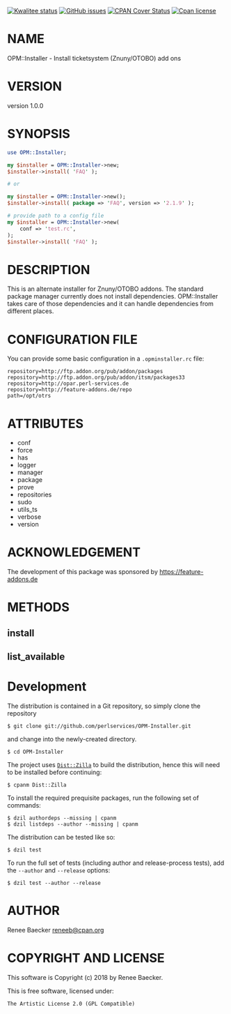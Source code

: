 [![Kwalitee status](https://cpants.cpanauthors.org/dist/OPM-Installer.png)](https://cpants.cpanauthors.org/dist/OPM-Installer)
[![GitHub issues](https://img.shields.io/github/issues/perlservices/OPM-Installer.svg)](https://github.com/perlservices/OPM-Installer/issues)
[![CPAN Cover Status](https://cpancoverbadge.perl-services.de/OPM-Installer-1.0.0)](https://cpancoverbadge.perl-services.de/OPM-Installer-1.0.0)
[![Cpan license](https://img.shields.io/cpan/l/OPM-Installer.svg)](https://metacpan.org/release/OPM-Installer)

# NAME

OPM::Installer - Install ticketsystem (Znuny/OTOBO) add ons

# VERSION

version 1.0.0

# SYNOPSIS

```perl
use OPM::Installer;

my $installer = OPM::Installer->new;
$installer->install( 'FAQ' );

# or

my $installer = OPM::Installer->new();
$installer->install( package => 'FAQ', version => '2.1.9' );

# provide path to a config file
my $installer = OPM::Installer->new(
    conf => 'test.rc',
);
$installer->install( 'FAQ' );
```

# DESCRIPTION

This is an alternate installer for Znuny/OTOBO addons. The standard package manager
currently does not install dependencies. OPM::Installer takes care of those
dependencies and it can handle dependencies from different places.

# CONFIGURATION FILE

You can provide some basic configuration in a `.opminstaller.rc` file:

```
repository=http://ftp.addon.org/pub/addon/packages
repository=http://ftp.addon.org/pub/addon/itsm/packages33
repository=http://opar.perl-services.de
repository=http://feature-addons.de/repo
path=/opt/otrs
```

# ATTRIBUTES

- conf
- force
- has
- logger
- manager
- package
- prove
- repositories
- sudo
- utils\_ts
- verbose
- version

# ACKNOWLEDGEMENT

The development of this package was sponsored by https://feature-addons.de

# METHODS

## install

## list\_available



# Development

The distribution is contained in a Git repository, so simply clone the
repository

```
$ git clone git://github.com/perlservices/OPM-Installer.git
```

and change into the newly-created directory.

```
$ cd OPM-Installer
```

The project uses [`Dist::Zilla`](https://metacpan.org/pod/Dist::Zilla) to
build the distribution, hence this will need to be installed before
continuing:

```
$ cpanm Dist::Zilla
```

To install the required prequisite packages, run the following set of
commands:

```
$ dzil authordeps --missing | cpanm
$ dzil listdeps --author --missing | cpanm
```

The distribution can be tested like so:

```
$ dzil test
```

To run the full set of tests (including author and release-process tests),
add the `--author` and `--release` options:

```
$ dzil test --author --release
```

# AUTHOR

Renee Baecker <reneeb@cpan.org>

# COPYRIGHT AND LICENSE

This software is Copyright (c) 2018 by Renee Baecker.

This is free software, licensed under:

```
The Artistic License 2.0 (GPL Compatible)
```
